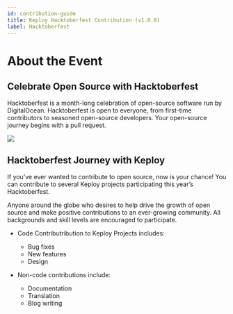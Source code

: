 ```yaml
---
id: contribution-guide
title: Keploy Hacktoberfest Contribution (v1.0.0)
label: Hacktoberfest
---
```


# About the Event

## Celebrate Open Source with Hacktoberfest

Hacktoberfest is a month-long celebration of open-source software run by DigitalOcean. Hacktoberfest is open to everyone, from first-time contributors to seasoned open-source developers. Your open-source journey begins with a pull request.

<img src="https://user-images.githubusercontent.com/53110238/193503992-c839beeb-53fd-46d7-9214-a88bfff6475a.png"/>

## Hacktoberfest Journey with Keploy

If you’ve ever wanted to contribute to open source, now is your chance! You can contribute to several Keploy projects participating this year’s Hacktoberfest.

Anyone around the globe who desires to help drive the growth of open source and make positive contributions to an ever-growing community. All backgrounds and skill levels are encouraged to participate.

- Code Contributribution to Keploy Projects includes:

  - Bug fixes
  - New features
  - Design

- Non-code contributions include:
  - Documentation
  - Translation
  - Blog writing
